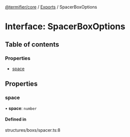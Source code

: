 [@termifier/core](../README.md) / [Exports](../modules.md) / SpacerBoxOptions

# Interface: SpacerBoxOptions

## Table of contents

### Properties

- [space](SpacerBoxOptions.md#space)

## Properties

### space

• **space**: `number`

#### Defined in

structures/boxs/spacer.ts:8
